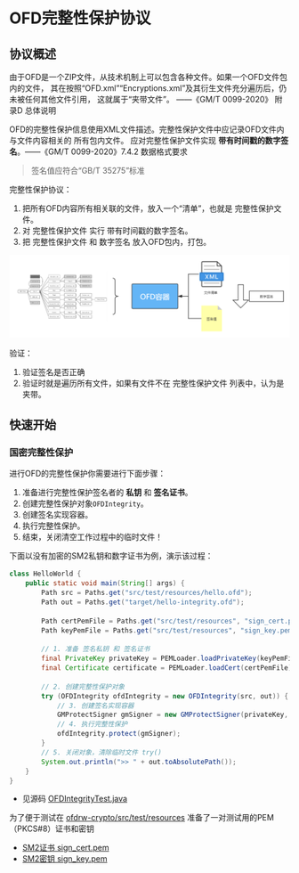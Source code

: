 # OFD完整性保护协议

## 协议概述

由于OFD是一个ZIP文件，从技术机制上可以包含各种文件。如果一个OFD文件包内的文件， 其在按照“OFD.xml”“Encryptions.xml”及其衍生文件充分遍历后，仍未被任何其他文件引用， 这就属于“夹带文件”。 ——《GM/T
0099-2020》 附录D 总体说明

OFD的完整性保护信息使用XML文件描述。完整性保护文件中应记录OFD文件内与文件内容相关的 所有包内文件。 应对完整性保护文件实现 **带有时间戳的数字签名**。——《GM/T 0099-2020》7.4.2 数据格式要求

> 签名值应符合“GB/T 35275”标准

完整性保护协议：

1. 把所有OFD内容所有相关联的文件，放入一个“清单”，也就是 完整性保护文件。
2. 对 完整性保护文件 实行 带有时间戳的数字签名。
3. 把 完整性保护文件 和 数字签名 放入OFD包内，打包。

![防止夹带](../img/防止夹带.png)

验证：

1. 验证签名是否正确
2. 验证时就是遍历所有文件，如果有文件不在 完整性保护文件 列表中，认为是夹带。

## 快速开始

### 国密完整性保护

进行OFD的完整性保护你需要进行下面步骤：

1. 准备进行完整性保护签名者的 **私钥** 和 **签名证书**。
2. 创建完整性保护对象`OFDIntegrity`。
3. 创建签名实现容器。
4. 执行完整性保护。
5. 结束，关闭清空工作过程中的临时文件！

下面以没有加密的SM2私钥和数字证书为例，演示该过程：

```java
class HelloWorld {
    public static void main(String[] args) {
        Path src = Paths.get("src/test/resources/hello.ofd");
        Path out = Paths.get("target/hello-integrity.ofd");

        Path certPemFile = Paths.get("src/test/resources", "sign_cert.pem");
        Path keyPemFile = Paths.get("src/test/resources", "sign_key.pem");

        // 1. 准备 签名私钥 和 签名证书
        final PrivateKey privateKey = PEMLoader.loadPrivateKey(keyPemFile);
        final Certificate certificate = PEMLoader.loadCert(certPemFile);

        // 2. 创建完整性保护对象
        try (OFDIntegrity ofdIntegrity = new OFDIntegrity(src, out)) {
            // 3. 创建签名实现容器
            GMProtectSigner gmSigner = new GMProtectSigner(privateKey, certificate);
            // 4. 执行完整性保护
            ofdIntegrity.protect(gmSigner);
        }
        // 5. 关闭对象，清除临时文件 try()
        System.out.println(">> " + out.toAbsolutePath());
    }
}
```

- 见源码 [OFDIntegrityTest.java](../../src/test/java/org/ofdrw/crypto/integrity/OFDIntegrityTest.java)

为了便于测试在 [ofdrw-crypto/src/test/resources](../../src/test/resources/) 准备了一对测试用的PEM（PKCS#8）证书和密钥

- [SM2证书 sign_cert.pem](../../src/test/resources/sign_cert.pem)
- [SM2密钥 sign_key.pem](../../src/test/resources/sign_key.pem)
